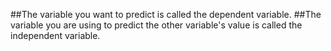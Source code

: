 ##The variable you want to predict is called the dependent variable. 
##The variable you are using to predict the other variable's value is called the independent variable.
